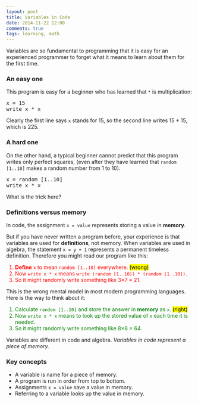 ```yaml
---
layout: post
title: Variables in Code
date: 2014-11-22 12:00
comments: true
tags: learning, math
---
```


Variables are so fundamental to programming that it is easy
for an experienced programmer to forget what it means
to learn about them for the first time.

### An easy one

This program is easy for a beginner who has learned that
<code>*</code> is multiplication:

<pre class="examp">
x = 15
write x * x
</pre>

Clearly the first line says <code>x</code> stands for 15,
so the second line writes 15 * 15, which is 225.

### A hard one

On the other hand, a typical beginner cannot predict that
this program writes only perfect squares, (even after they
have learned that <code>random [1..10]</code> makes a
random number from 1 to 10).

<pre class="examp">
x = random [1..10]
write x * x
</pre>

What is the trick here?

### Definitions versus memory

In code, the assignment <code>x = value</code> represents
storing a value in <strong>memory</strong>.

But if you have never written a program before, your experience
is that variables are used for <strong>definitions</strong>,
not memory.  When variables are used in algebra, the
statement <code>x = y + 1</code> represents a permanent
timeless definition.  Therefore you might read our program
like this:

<ol style="color:red">
<li><strong>Define</strong> <code>x</code> to mean
    <code>random [1..10]</code> everywhere.
    <mark>(wrong)</mark>
<li>Now <code>write x &ast; x</code> means
    <code>write (random [1..10]) &ast; (random [1..10])</code>.
<li>So it might randomly write something like 3&times;7 = 21.
</ol>

This is the wrong mental model in most modern
programming languages.  Here is the way to think about it:

<ol style="color:green">
<li>Calculate <code>random [1..10]</code> and store the answer in
   <strong>memory</strong> as <code>x</code>.  <mark>(right)</mark>
<li>Now <code>write x * x</code> means to look up the stored value of
   <code>x</code> each time it is needed.
<li>So it might randomly write something like 8&times;8 = 64.
</ol>

Variables are different in code and algebra.
<em>Variables in code represent a piece of memory.</em>

### Key concepts

 - A variable is name for a piece of memory.
 - A program is run in order from top to bottom.
 - Assignments <code>x = value</code> save a value in memory.
 - Referring to a variable looks up the value in memory.
